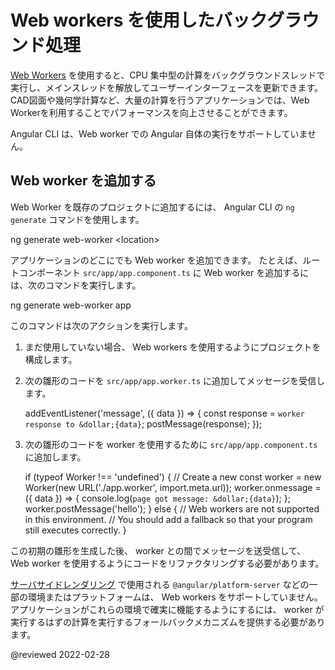 # Web workers を使用したバックグラウンド処理

[Web Workers](https://developer.mozilla.org/ja/docs/Web/API/Web_Workers_API) を使用すると、CPU 集中型の計算をバックグラウンドスレッドで実行し、メインスレッドを解放してユーザーインターフェースを更新できます。
CAD図面や幾何学計算など、大量の計算を行うアプリケーションでは、Web Workerを利用することでパフォーマンスを向上させることができます。

<div class="alert is-helpful">

Angular CLI は、Web worker での Angular 自体の実行をサポートしていません。

</div>

## Web worker を追加する

Web Worker を既存のプロジェクトに追加するには、 Angular CLI の `ng generate` コマンドを使用します。

<code-example format="shell" language="shell">

ng generate web-worker &lt;location&gt;

</code-example>

アプリケーションのどこにでも Web worker を追加できます。
たとえば、ルートコンポーネント `src/app/app.component.ts` に Web worker を追加するには、次のコマンドを実行します。

<code-example format="shell" language="shell">

ng generate web-worker app

</code-example>

このコマンドは次のアクションを実行します。

1.  まだ使用していない場合、 Web workers を使用するようにプロジェクトを構成します。
1.  次の雛形のコードを `src/app/app.worker.ts` に追加してメッセージを受信します。

    <code-example language="typescript" header="src/app/app.worker.ts">

    addEventListener('message', ({ data }) =&gt; {
      const response = `worker response to &dollar;{data}`;
      postMessage(response);
    });

    </code-example>

1.  次の雛形のコードを worker を使用するために `src/app/app.component.ts` に追加します。

    <code-example language="typescript" header="src/app/app.component.ts">

    if (typeof Worker !== 'undefined') {
      // Create a new
      const worker = new Worker(new URL('./app.worker', import.meta.url));
      worker.onmessage = ({ data }) =&gt; {
        console.log(`page got message: &dollar;{data}`);
      };
      worker.postMessage('hello');
    } else {
      // Web workers are not supported in this environment.
      // You should add a fallback so that your program still executes correctly.
    }

    </code-example>

この初期の雛形を生成した後、 worker との間でメッセージを送受信して、 Web worker を使用するようにコードをリファクタリングする必要があります。

<div class="alert is-important">

[サーバサイドレンダリング](guide/universal) で使用される `@angular/platform-server` などの一部の環境またはプラットフォームは、 Web workers をサポートしていません。 
アプリケーションがこれらの環境で確実に機能するようにするには、 worker が実行するはずの計算を実行するフォールバックメカニズムを提供する必要があります。

</div>

<!-- links -->

<!-- external links -->

<!-- end links -->

@reviewed 2022-02-28
